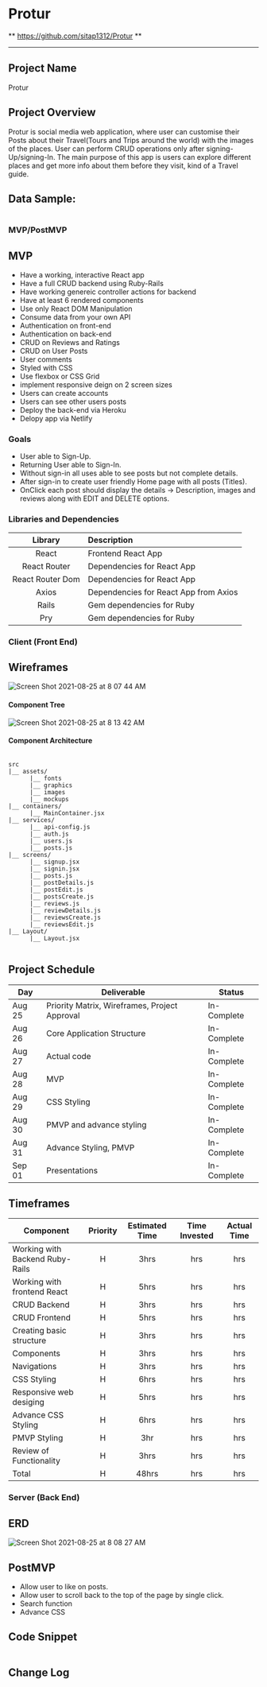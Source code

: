 # Protur

** https://github.com/sitap1312/Protur **
** **

## Project Name

Protur

## Project Overview
 
Protur is social media web application, where user can customise their Posts about their Travel(Tours and Trips around the world) with the images of the places. User can perform CRUD operations only after signing-Up/signing-In. The main purpose of this app is users can explore different places and get more info about them before they visit, kind of a Travel guide.

## Data Sample:
 
```

```


### MVP/PostMVP
  
## MVP 

- Have a working, interactive React app
- Have a full CRUD backend using Ruby-Rails
- Have working genereic controller actions for backend
- Have at least 6 rendered components 
- Use only React DOM Manipulation
- Consume data from your own API
- Authentication on front-end
- Authentication on back-end
- CRUD on Reviews and Ratings
- CRUD on User Posts
- User comments
- Styled with CSS
- Use flexbox or CSS Grid
- implement responsive deign on 2 screen sizes
- Users can create accounts
- Users can see other users posts
- Deploy the back-end via Heroku
- Delopy app via Netlify


### Goals

- User able to Sign-Up.
- Returning User able to Sign-In.
- Without sign-in all uses able to see posts but not complete details.
- After sign-in to create user friendly Home page with all posts (Titles).
- OnClick each post should display the details -> Description, images and reviews along with EDIT and DELETE options.



### Libraries and Dependencies

|     Library      | Description                                |
| :--------------: | :----------------------------------------- |
|      React       | Frontend React App |
|   React Router   | Dependencies for React App |
| React Router Dom | Dependencies for React App |
|    Axios         | Dependencies for React App from Axios |
|     Rails        | Gem dependencies for Ruby |
|     Pry          | Gem dependencies for Ruby |


### Client (Front End)

## Wireframes

![Screen Shot 2021-08-25 at 8 07 44 AM](https://user-images.githubusercontent.com/85080279/130816235-af08cc45-d75e-4af6-bdc7-a456b7df1c8b.png)

#### Component Tree

![Screen Shot 2021-08-25 at 8 13 42 AM](https://user-images.githubusercontent.com/85080279/130817218-bbe498df-b248-442e-a718-243e686f329c.png)


#### Component Architecture

``` structure

src
|__ assets/
      |__ fonts
      |__ graphics
      |__ images
      |__ mockups
|__ containers/
      |__ MainContainer.jsx
|__ services/
      |__ api-config.js
      |__ auth.js
      |__ users.js
      |__ posts.js
|__ screens/
      |__ signup.jsx
      |__ signin.jsx
      |__ posts.js
      |__ postDetails.js
      |__ postEdit.js
      |__ postsCreate.js
      |__ reviews.js
      |__ reviewDetails.js
      |__ reviewsCreate.js
      |__ reviewsEdit.js
|__ Layout/
      |__ Layout.jsx


```

## Project Schedule

|  Day | Deliverable | Status
|---|---| ---|
|Aug 25| Priority Matrix, Wireframes, Project Approval | In-Complete
|Aug 26| Core Application Structure | In-Complete
|Aug 27| Actual code | In-Complete
|Aug 28| MVP  | In-Complete
|Aug 29| CSS Styling | In-Complete
|Aug 30| PMVP and advance styling  | In-Complete
|Aug 31| Advance Styling, PMVP| In-Complete
|Sep 01| Presentations | In-Complete


## Timeframes

| Component | Priority | Estimated Time | Time Invested | Actual Time |
| --- | :---: |  :---: | :---: | :---: |
| Working with Backend Ruby-Rails | H | 3hrs| hrs | hrs |
| Working with frontend React | H | 5hrs | hrs | hrs |
| CRUD Backend | H | 3hrs | hrs | hrs |
| CRUD Frontend | H | 5hrs | hrs | hrs |
| Creating basic structure| H | 3hrs| hrs | hrs |
| Components | H | 3hrs | hrs | hrs |
| Navigations | H | 3hrs | hrs | hrs |
| CSS Styling | H | 6hrs | hrs | hrs |
| Responsive web desiging | H | 5hrs | hrs | hrs |
| Advance CSS Styling | H | 6hrs | hrs | hrs |
| PMVP Styling | H | 3hr | hrs | hrs |
| Review of Functionality | H | 3hrs | hrs | hrs |
| Total | H | 48hrs| hrs | hrs |



### Server (Back End)

## ERD

![Screen Shot 2021-08-25 at 8 08 27 AM](https://user-images.githubusercontent.com/85080279/130816359-72dc6b6c-b3e2-489a-9816-96a05bf1b5db.png)


## PostMVP  

- Allow user to like on posts.
- Allow user to scroll back to the top of the page by single click.
- Search function
- Advance CSS



## Code Snippet

```

```

## Change Log
 ```

 ```
